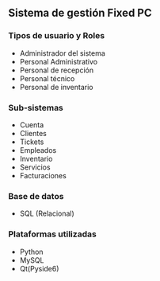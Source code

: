 ## Sistema de gestión Fixed PC

### Tipos de usuario y Roles
* Administrador del sistema
* Personal Administrativo
* Personal de recepción
* Personal técnico
* Personal de inventario

### Sub-sistemas
* Cuenta
* Clientes
* Tickets 
* Empleados
* Inventario
* Servicios
* Facturaciones

### Base de datos
* SQL (Relacional)

### Plataformas utilizadas 
* Python
* MySQL
* Qt(Pyside6)
